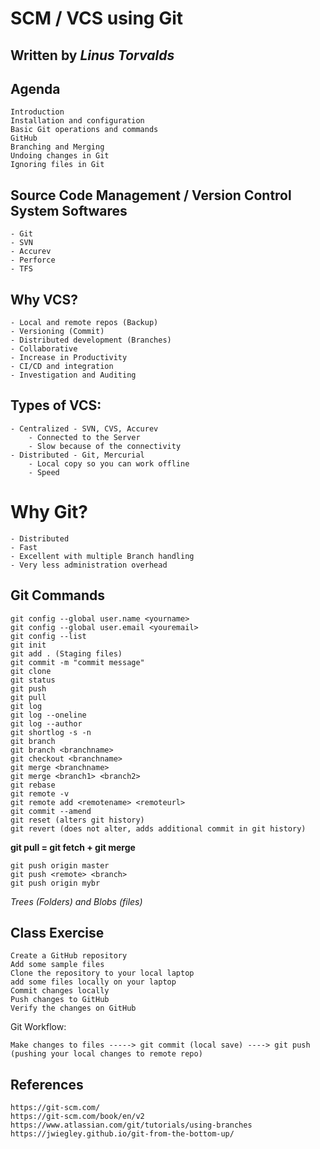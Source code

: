 ## ########################
# SCM / VCS using Git
## ########################

## Written by *Linus Torvalds*

## Agenda

    Introduction
    Installation and configuration
    Basic Git operations and commands
    GitHub
    Branching and Merging
    Undoing changes in Git
    Ignoring files in Git

## Source Code Management / Version Control System Softwares
    - Git
    - SVN
    - Accurev
    - Perforce
    - TFS

## Why VCS?
    - Local and remote repos (Backup)
    - Versioning (Commit)
    - Distributed development (Branches)
    - Collaborative
    - Increase in Productivity
    - CI/CD and integration
    - Investigation and Auditing

## Types of VCS:
    - Centralized - SVN, CVS, Accurev
        - Connected to the Server
        - Slow because of the connectivity
    - Distributed - Git, Mercurial
        - Local copy so you can work offline
        - Speed
        

# Why Git?
    - Distributed
    - Fast
    - Excellent with multiple Branch handling
    - Very less administration overhead


## Git Commands

    git config --global user.name <yourname>
    git config --global user.email <youremail>
    git config --list
    git init
    git add . (Staging files)
    git commit -m "commit message"
    git clone
    git status
    git push
    git pull
    git log
    git log --oneline
    git log --author
    git shortlog -s -n
    git branch
    git branch <branchname>
    git checkout <branchname>
    git merge <branchname>
    git merge <branch1> <branch2>
    git rebase
    git remote -v
    git remote add <remotename> <remoteurl>
    git commit --amend
    git reset (alters git history)
    git revert (does not alter, adds additional commit in git history)


**git pull = git fetch + git merge**

    git push origin master
    git push <remote> <branch>
    git push origin mybr


*Trees (Folders) and Blobs (files)*
 
## Class Exercise
    
    Create a GitHub repository
    Add some sample files
    Clone the repository to your local laptop
    add some files locally on your laptop
    Commit changes locally
    Push changes to GitHub
    Verify the changes on GitHub

Git Workflow:

    Make changes to files -----> git commit (local save) ----> git push (pushing your local changes to remote repo)


## References

    https://git-scm.com/
    https://git-scm.com/book/en/v2
    https://www.atlassian.com/git/tutorials/using-branches
    https://jwiegley.github.io/git-from-the-bottom-up/

    